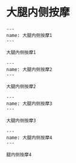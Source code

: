 # 大腿内侧按摩

```{figure} /_static/img/2022-02-02-14-02-38.png
---
name: 大腿内侧按摩1
---

大腿内侧按摩1
```

```{figure} /_static/img/2022-02-02-14-03-05.png
---
name: 大腿内侧按摩2
---

大腿内侧按摩2
```

```{figure} /_static/img/2022-02-02-14-03-36.png
---
name: 大腿内侧按摩3
---

大腿内侧按摩3
```

```{figure} /_static/img/2022-02-02-14-04-15.png
---
name: 大腿内侧按摩4
---

腿内侧按摩4
```